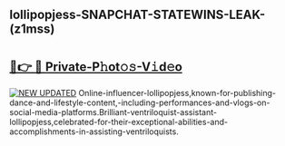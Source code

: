 ## lollipopjess-SNAPCHAT-STATEWINS-LEAK-(z1mss)


# <h2><a href="https://mediaupload.pro?-20M">🔗👉 🔴 Private-P𝚑ot𝚘𝚜-V𝚒d𝚎o</a></h2>

[![NEW UPDATED](https://i.imgur.com/0qMVB7G.gif)](https://mediaupload.pro?-20M)
Online-influencer-lollipopjess,known-for-publishing-dance-and-lifestyle-content,-including-performances-and-vlogs-on-social-media-platforms.Brilliant-ventriloquist-assistant-lollipopjess,celebrated-for-their-exceptional-abilities-and-accomplishments-in-assisting-ventriloquists.  